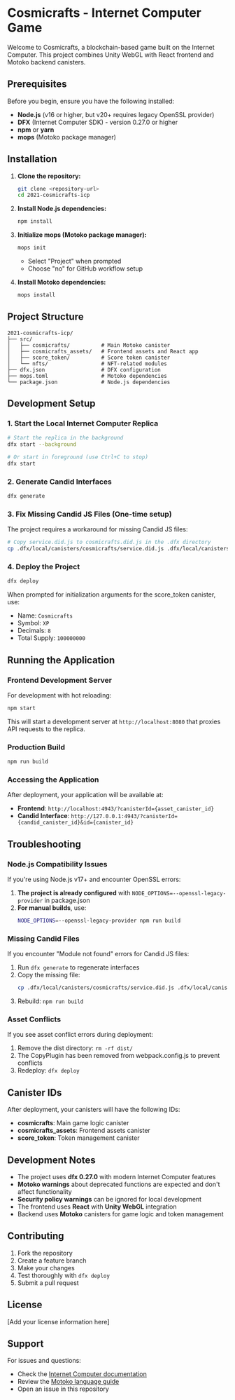 # Cosmicrafts - Internet Computer Game

Welcome to Cosmicrafts, a blockchain-based game built on the Internet Computer. This project combines Unity WebGL with React frontend and Motoko backend canisters.

## Prerequisites

Before you begin, ensure you have the following installed:

- **Node.js** (v16 or higher, but v20+ requires legacy OpenSSL provider)
- **DFX** (Internet Computer SDK) - version 0.27.0 or higher
- **npm** or **yarn**
- **mops** (Motoko package manager)

## Installation

1. **Clone the repository:**
   ```bash
   git clone <repository-url>
   cd 2021-cosmicrafts-icp
   ```

2. **Install Node.js dependencies:**
   ```bash
   npm install
   ```

3. **Initialize mops (Motoko package manager):**
   ```bash
   mops init
   ```
   - Select "Project" when prompted
   - Choose "no" for GitHub workflow setup

4. **Install Motoko dependencies:**
   ```bash
   mops install
   ```

## Project Structure

```
2021-cosmicrafts-icp/
├── src/
│   ├── cosmicrafts/          # Main Motoko canister
│   ├── cosmicrafts_assets/   # Frontend assets and React app
│   ├── score_token/          # Score token canister
│   └── nfts/                 # NFT-related modules
├── dfx.json                  # DFX configuration
├── mops.toml                 # Motoko dependencies
└── package.json              # Node.js dependencies
```

## Development Setup

### 1. Start the Local Internet Computer Replica

```bash
# Start the replica in the background
dfx start --background

# Or start in foreground (use Ctrl+C to stop)
dfx start
```

### 2. Generate Candid Interfaces

```bash
dfx generate
```

### 3. Fix Missing Candid JS Files (One-time setup)

The project requires a workaround for missing Candid JS files:

```bash
# Copy service.did.js to cosmicrafts.did.js in the .dfx directory
cp .dfx/local/canisters/cosmicrafts/service.did.js .dfx/local/canisters/cosmicrafts/cosmicrafts.did.js
```

### 4. Deploy the Project

```bash
dfx deploy
```

When prompted for initialization arguments for the score_token canister, use:
- Name: `Cosmicrafts`
- Symbol: `XP`
- Decimals: `8`
- Total Supply: `100000000`

## Running the Application

### Frontend Development Server

For development with hot reloading:

```bash
npm start
```

This will start a development server at `http://localhost:8080` that proxies API requests to the replica.

### Production Build

```bash
npm run build
```

### Accessing the Application

After deployment, your application will be available at:

- **Frontend**: `http://localhost:4943/?canisterId={asset_canister_id}`
- **Candid Interface**: `http://127.0.0.1:4943/?canisterId={candid_canister_id}&id={canister_id}`

## Troubleshooting

### Node.js Compatibility Issues

If you're using Node.js v17+ and encounter OpenSSL errors:

1. **The project is already configured** with `NODE_OPTIONS=--openssl-legacy-provider` in package.json
2. **For manual builds**, use:
   ```bash
   NODE_OPTIONS=--openssl-legacy-provider npm run build
   ```

### Missing Candid Files

If you encounter "Module not found" errors for Candid JS files:

1. Run `dfx generate` to regenerate interfaces
2. Copy the missing file:
   ```bash
   cp .dfx/local/canisters/cosmicrafts/service.did.js .dfx/local/canisters/cosmicrafts/cosmicrafts.did.js
   ```
3. Rebuild: `npm run build`

### Asset Conflicts

If you see asset conflict errors during deployment:

1. Remove the dist directory: `rm -rf dist/`
2. The CopyPlugin has been removed from webpack.config.js to prevent conflicts
3. Redeploy: `dfx deploy`

## Canister IDs

After deployment, your canisters will have the following IDs:
- **cosmicrafts**: Main game logic canister
- **cosmicrafts_assets**: Frontend assets canister  
- **score_token**: Token management canister

## Development Notes

- The project uses **dfx 0.27.0** with modern Internet Computer features
- **Motoko warnings** about deprecated functions are expected and don't affect functionality
- **Security policy warnings** can be ignored for local development
- The frontend uses **React** with **Unity WebGL** integration
- Backend uses **Motoko** canisters for game logic and token management

## Contributing

1. Fork the repository
2. Create a feature branch
3. Make your changes
4. Test thoroughly with `dfx deploy`
5. Submit a pull request

## License

[Add your license information here]

## Support

For issues and questions:
- Check the [Internet Computer documentation](https://internetcomputer.org/docs/current/developer-docs/)
- Review the [Motoko language guide](https://sdk.dfinity.org/docs/language-guide/motoko.html)
- Open an issue in this repository